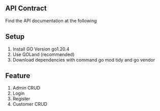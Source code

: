 ## **API Contract**

Find the API documentation at the following 

## **Setup**
1. Install GO Version go1.20.4
2. Use GOLand (recommended)
3. Download dependencies with command go mod tidy and go vendor

## Feature 
1. Admin CRUD
2. Login 
3. Register
4. Customer CRUD
